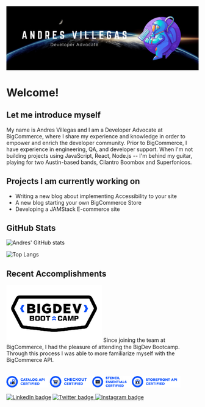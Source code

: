 <img src="assets/GitHubBanner.png" alt="horizonBanner"/>

# Welcome! 

## Let me introduce myself

My name is Andres Villegas and I am a Developer Advocate at BigCommerce, where I share my experience and knowledge in order to empower and enrich the developer community. Prior to BigCommerce, I have experience in engineering, QA, and developer support. When I'm not  building projects using JavaScript, React, Node.js -- I'm behind my guitar, playing for two Austin-based bands, Cilantro Boombox and Superfonicos. 

## Projects I am currently working on

* Writing a new blog about implementing Accessibility to your site
* A new blog starting your own BigCommerce Store
* Developing a JAMStack E-commerce site

## GitHub Stats

![Andres' GitHub stats](https://github-readme-stats.vercel.app/api?username=thisisvillegas&theme=synthwave&show_icons=true&count_private=true "Andres' GutHub Stats")

![Top Langs](https://github-readme-stats.vercel.app/api/top-langs/?username=thisisvillegas&theme=synthwave "Andres' Top Languages Card")

## Recent Accomplishments
<img src="assets/BigDev_2Color_Lockup.png" alt="BigDevBadge" width="250"/>
Since joining the team at BigCommerce, I had the pleasure of attending the BigDev Bootcamp. Through this process I was able to more familiarize myself with the BigCommerce API. 

<br/>
<br/>
<br/>

<span>
  <img src="assets/Signature_CatalogAPI.jpg" alt="BigDevCatalogBadge"/>
  <img src="assets/Signature_Checkout.jpg" alt="BigDevCheckoutBadge"/>
  <img src="assets/Signature_StencilEssentials.jpg" alt="BigDevStencilBadge"/>
  <img src="assets/Signature_StorefrontAPI.jpg" alt="BigDevStorefrontBadge"/>
</span>

<br/>

<a href="https://www.linkedin.com/in/andres-villegas-79867ab7/"> ![LinkedIn badge](https://img.shields.io/badge/-LinkedIn-0e76a8?style=plastic&logo=linkedIn)</a>
<a href="https://twitter.com/thisisvillegas">![Twitter badge](https://img.shields.io/badge/-Twitter-1DA1F2?style=plastic&logo=Twitter) </a>
<a href="https://www.instagram.com/doktordres/">![Instagram badge](https://img.shields.io/badge/-Instagram-833AB4?style=plastic&logo=Instagram)</a>

